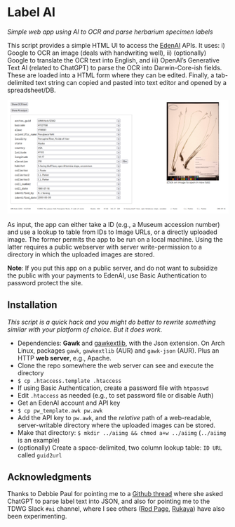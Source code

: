 # Label AI

_Simple web app using AI to OCR and parse herbarium specimen labels_

This script provides a simple HTML UI to access the
[EdenAI](https://www.edenai.co/) APIs. It uses: i) Google to OCR an
image (deals with handwriting well), ii) (optionally) Google to
translate the OCR text into English, and iii) OpenAI’s Generative Text
AI (related to ChatGPT) to parse the OCR into Darwin-Core-ish fields.
These are loaded into a HTML form where they can be edited. Finally, a
tab-delimited text string can copied and pasted into text editor and
opened by a spreadsheet/DB.

![Touch-up interface](ui.png)

As input, the app can either take a ID (e.g., a Museum accession
number) and use a lookup to table from IDs to Image URLs, or a
directly uploaded image.  The former permits the app to be run on a
local machine. Using the latter requires a public webserver with
server write-permission to a directory in which the uploaded images
are stored.

**Note**: If you put this app on a public server, and do not want to
subsidize the public with your payments to EdenAI, use Basic
Authentication to password protect the site.

## Installation

_This script is a quick hack and you might do better to rewrite
something similar with your platform of choice. But it does work._

 * Dependencies: **Gawk** and
   [gawkextlib](https://gawkextlib.sourceforge.net/), with the Json
   extension. On Arch Linux, packages `gawk`, `gawkextlib` (AUR) and
   `gawk-json` (AUR). Plus an HTTP **web server**, e.g., Apache.
 * Clone the repo somewhere the web server can see and execute the
   directory
 * `$ cp .htaccess.template .htaccess`
 * If using Basic Authentication, create a password file with `htpasswd`
 * Edit `.htaccess` as needed (e.g., to set password file or disable Auth)
 * Get an EdenAI account and API key
 * `$ cp pw_template.awk pw.awk`
 * Add the API key to `pw.awk`, and the _relative_ path of a
   web-readable, server-writable directory where the uploaded images
   can be stored.
 * Make that directory: `$ mkdir ../aiimg && chmod a+w ../aiimg`
   (`../aiimg` is an example)
 * (optionally) Create a space-delimited, two column lookup table: `ID
   URL` called `guid2url`

## Acknowledgments

Thanks to Debbie Paul for pointing me to a
[Github thread](https://github.com/tdwg/dwc/issues/32#issuecomment-1344768511)
where she asked ChatGPT to parse label text into JSON, and also for
pointing me to the TDWG Slack `#ai` channel, where I see others
([Rod Page](https://twitter.com/rdmpage/status/1642867875424641025),
[Rukaya](https://github.com/gbif-norway/label-classification-gpt))
have also been experimenting.


